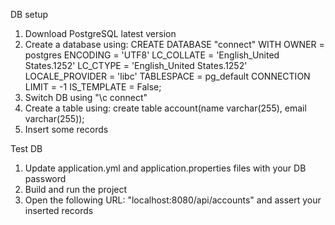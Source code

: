 DB setup

1. Download PostgreSQL latest version
2. Create a database using:
CREATE DATABASE "connect"
    WITH
    OWNER = postgres
    ENCODING = 'UTF8'
    LC_COLLATE = 'English_United States.1252'
    LC_CTYPE = 'English_United States.1252'
    LOCALE_PROVIDER = 'libc'
    TABLESPACE = pg_default
    CONNECTION LIMIT = -1
    IS_TEMPLATE = False;
3. Switch DB using "\c connect"
4. Create a table using:
create table account(name varchar(255), email varchar(255));
5. Insert some records

Test DB

1. Update application.yml and application.properties files with your DB password
2. Build and run the project
3. Open the following URL: "localhost:8080/api/accounts" and assert your inserted records